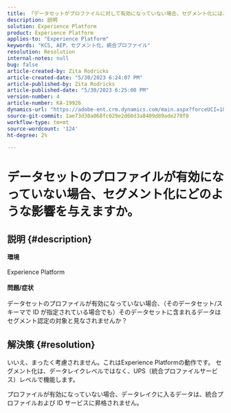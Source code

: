```yaml
---
title: 「データセットがプロファイルに対して有効になっていない場合、セグメント化にはどのような影響がありますか？」
description: 説明
solution: Experience Platform
product: Experience Platform
applies-to: "Experience Platform"
keywords: "KCS, AEP，セグメント化，統合プロファイル"
resolution: Resolution
internal-notes: null
bug: false
article-created-by: Zita Rodricks
article-created-date: "5/30/2023 6:24:07 PM"
article-published-by: Zita Rodricks
article-published-date: "5/30/2023 6:25:00 PM"
version-number: 4
article-number: KA-19926
dynamics-url: "https://adobe-ent.crm.dynamics.com/main.aspx?forceUCI=1&pagetype=entityrecord&etn=knowledgearticle&id=ae024c24-17ff-ed11-8f6e-6045bd006b25"
source-git-commit: 1ae73d30a068fc029e2d60d3a8409d89ade270f0
workflow-type: tm+mt
source-wordcount: '124'
ht-degree: 2%

---
```


# データセットのプロファイルが有効になっていない場合、セグメント化にどのような影響を与えますか。

## 説明 {#description}

<b>環境</b><br><br>Experience Platform<br><br><b>問題/症状</b><br><br>データセットのプロファイルが有効になっていない場合、（そのデータセット/スキーマで ID が指定されている場合でも）そのデータセットに含まれるデータはセグメント認定の対象と見なされませんか？<br>

## 解決策 {#resolution}


いいえ、まったく考慮されません。これはExperience Platformの動作です。 セグメント化は、データレイクレベルではなく、UPS（統合プロファイルサービス）レベルで機能します。

プロファイルが有効になっていない場合、データレイクに入るデータは、統合プロファイルおよび ID サービスに昇格されません。
